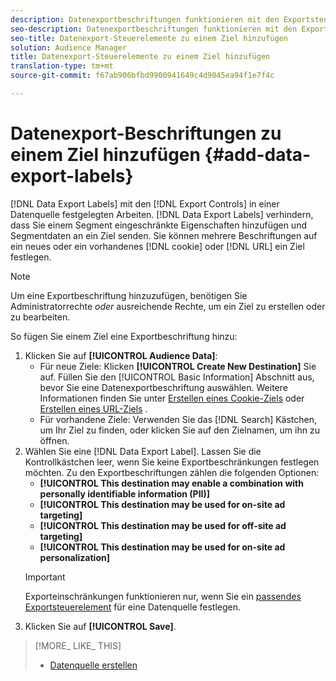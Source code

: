 ```yaml
---
description: Datenexportbeschriftungen funktionieren mit den Exportsteuerelementen, die Sie in einer Datenquelle festgelegt haben. Datenexportbeschriftungen verhindern, dass Sie einem Segment eingeschränkte Eigenschaften hinzufügen und Segmentdaten an ein Ziel senden. Sie können mehrere Beschriftungen auf ein neues oder vorhandenes Cookie oder ein URL-Ziel festlegen.
seo-description: Datenexportbeschriftungen funktionieren mit den Exportsteuerelementen, die Sie in einer Datenquelle festgelegt haben. Datenexportbeschriftungen verhindern, dass Sie einem Segment eingeschränkte Eigenschaften hinzufügen und Segmentdaten an ein Ziel senden. Sie können mehrere Beschriftungen auf ein neues oder vorhandenes Cookie oder ein URL-Ziel festlegen.
seo-title: Datenexport-Steuerelemente zu einem Ziel hinzufügen
solution: Audience Manager
title: Datenexport-Steuerelemente zu einem Ziel hinzufügen
translation-type: tm+mt
source-git-commit: f67ab906bfbd9900941649c4d9045ea94f1e7f4c

---
```




# Datenexport-Beschriftungen zu einem Ziel hinzufügen {#add-data-export-labels}

[!DNL Data Export Labels] mit den [!DNL Export Controls] in einer Datenquelle festgelegten Arbeiten. [!DNL Data Export Labels] verhindern, dass Sie einem Segment eingeschränkte Eigenschaften hinzufügen und Segmentdaten an ein Ziel senden. Sie können mehrere Beschriftungen auf ein neues oder ein vorhandenes [!DNL cookie] oder [!DNL URL] ein Ziel festlegen.

>[!NOTE]
>
>Um eine Exportbeschriftung hinzuzufügen, benötigen Sie Administratorrechte *oder* ausreichende Rechte, um ein Ziel zu erstellen oder zu bearbeiten.

<!-- t_export_labels.xml -->

So fügen Sie einem Ziel eine Exportbeschriftung hinzu:

1. Klicken Sie auf **[!UICONTROL Audience Data]**:
   * Für neue Ziele: Klicken **[!UICONTROL Create New Destination]** Sie auf. Füllen Sie den [!UICONTROL Basic Information] Abschnitt aus, bevor Sie eine Datenexportbeschriftung auswählen. Weitere Informationen finden Sie unter [Erstellen eines Cookie-Ziels](../../features/destinations/create-cookie-destination.md) oder [Erstellen eines URL-Ziels](../../features/destinations/create-url-destination.md) .
   * Für vorhandene Ziele: Verwenden Sie das [!DNL Search] Kästchen, um Ihr Ziel zu finden, oder klicken Sie auf den Zielnamen, um ihn zu öffnen.
1. Wählen Sie eine [!DNL Data Export Label]. Lassen Sie die Kontrollkästchen leer, wenn Sie keine Exportbeschränkungen festlegen möchten. Zu den Exportbeschriftungen zählen die folgenden Optionen:
   * **[!UICONTROL This destination may enable a combination with personally identifiable information (PII)]**
   * **[!UICONTROL This destination may be used for on-site ad targeting]**
   * **[!UICONTROL This destination may be used for off-site ad targeting]**
   * **[!UICONTROL This destination may be used for on-site ad personalization]**
   >[!IMPORTANT]
   >
   >Exporteinschränkungen funktionieren nur, wenn Sie ein [passendes Exportsteuerelement](../../features/data-export-controls.md) für eine Datenquelle festlegen.
1. Klicken Sie auf **[!UICONTROL Save]**.

>[!MORE_ LIKE_ THIS]
>
>* [Datenquelle erstellen](../../features/manage-datasources.md#create-data-source)